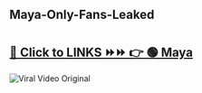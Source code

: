 
 ## Maya-Only-Fans-Leaked

# <h2><a href="https://clipsfans.com/Maya&ref=git">🔗 Click to LINKS ⏩⏩ 👉 🟢 Maya </a></h2>

<a href="https://clipsfans.com/Maya&ref=git" rel="nofollow" data-target="animated-image.originalLink"><img src="https://i.ibb.co.com/xMMVF88/686577567.gif" alt="Viral Video Original" style="max-width: 100%; display: inline-block;" data-target="animated-image.originalImage"></a>
